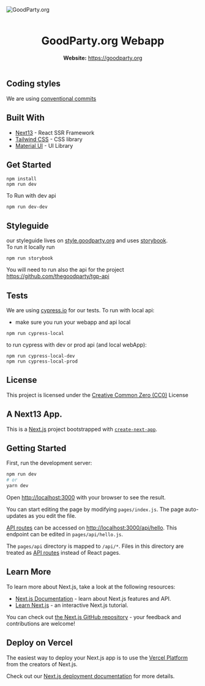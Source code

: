 <img src="https://assets.goodparty.org/gp-share.png" alt="GoodParty.org" align="center" />

<br />
<br />
<div align="center">
  <h1>GoodParty.org Webapp</h1>
</div>
<div align="center"><strong>Website:</strong> <a href="https://goodparty.org">https://goodparty.org</a></div>

<br />

## Coding styles

We are using [conventional commits](https://www.conventionalcommits.org/)

## Built With

- [Next13](https://nextjs.org/) - React SSR Framework
- [Tailwind CSS](https://tailwindcss.com/) - CSS library
- [Material UI](https://material-ui.com/) - UI Library

## Get Started

```
npm install
npm run dev
```

To Run with dev api

```
npm run dev-dev
```

## Styleguide

our styleguide lives on <a href="https://style.goodparty.org">style.goodparty.org</a> and uses <a href="https://storybook.js.org/">storybook</a>.<br/>
To run it locally run

```
npm run storybook
```

You will need to run also the api for the project <a href="https://github.com/thegoodparty/tgp-api">https://github.com/thegoodparty/tgp-api</a>

## Tests

We are using [cypress.io](https://www.cypress.io/) for our tests.
To run with local api:

- make sure you run your webapp and api local

```
npm run cypress-local
```

to run cypress with dev or prod api (and local webApp):

```
npm run cypress-local-dev
npm run cypress-local-prod
```

## License

This project is licensed under the [Creative Common Zero (CC0)](https://creativecommons.org/share-your-work/public-domain/cc0/) License

<h2>A Next13 App.</h2>

This is a [Next.js](https://nextjs.org/) project bootstrapped with [`create-next-app`](https://github.com/vercel/next.js/tree/canary/packages/create-next-app).

## Getting Started

First, run the development server:

```bash
npm run dev
# or
yarn dev
```

Open [http://localhost:3000](http://localhost:3000) with your browser to see the result.

You can start editing the page by modifying `pages/index.js`. The page auto-updates as you edit the file.

[API routes](https://nextjs.org/docs/api-routes/introduction) can be accessed on [http://localhost:3000/api/hello](http://localhost:3000/api/hello). This endpoint can be edited in `pages/api/hello.js`.

The `pages/api` directory is mapped to `/api/*`. Files in this directory are treated as [API routes](https://nextjs.org/docs/api-routes/introduction) instead of React pages.

## Learn More

To learn more about Next.js, take a look at the following resources:

- [Next.js Documentation](https://nextjs.org/docs) - learn about Next.js features and API.
- [Learn Next.js](https://nextjs.org/learn) - an interactive Next.js tutorial.

You can check out [the Next.js GitHub repository](https://github.com/vercel/next.js/) - your feedback and contributions are welcome!

## Deploy on Vercel

The easiest way to deploy your Next.js app is to use the [Vercel Platform](https://vercel.com/new?utm_medium=default-template&filter=next.js&utm_source=create-next-app&utm_campaign=create-next-app-readme) from the creators of Next.js.

Check out our [Next.js deployment documentation](https://nextjs.org/docs/deployment) for more details.
